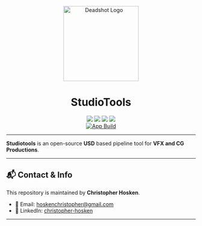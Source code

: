 <p align="center">
  <img src="./public/usd.png" alt="Deadshot Logo" width="200"/>
</p>

<h1 align="center"> StudioTools </h1>

<div align="center">

  <img src="https://img.shields.io/badge/Vite-646CFF?logo=vite&logoColor=fff"/>
  <img src="https://img.shields.io/badge/React_Typescript-%2320232a.svg?logo=react&logoColor=%2361DAFB"/>
  <img src="https://img.shields.io/badge/Tauri-%2320232a.svg?logo=react&logoColor=%2361DAFB"/>
  <img src="https://img.shields.io/badge/Rust-%2320232a.svg?logo=react&logoColor=%2361DAFB"/>

  <br/>

  <a href="https://github.com/cjhosken-studio/studiotools/actions/workflows/build.yml">
    <img src="https://github.com/cjhosken-studio/studiotools/actions/workflows/build.yml/badge.svg?branch=main" alt="App Build"/>
  </a>

</div>

---

**Studiotools** is an open-source **USD** based pipeline tool for **VFX and CG Productions**.  

---

## 📬 Contact & Info

This repository is maintained by **Christopher Hosken**.

- 📧 Email: [hoskenchristopher@gmail.com](mailto:hoskenchristopher@gmail.com)  
- 🔗 LinkedIn: [christopher-hosken](https://www.linkedin.com/in/christopher-hosken/)  

---
